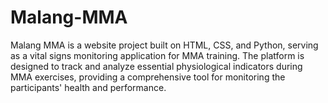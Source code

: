 # Malang-MMA
Malang MMA is a website project built on HTML, CSS, and Python, serving as a vital signs monitoring application for MMA training. The platform is designed to track and analyze essential physiological indicators during MMA exercises, providing a comprehensive tool for monitoring the participants' health and performance.
